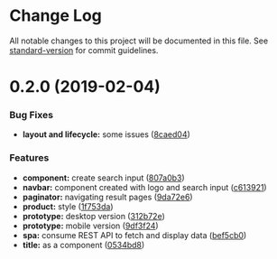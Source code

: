 # Change Log

All notable changes to this project will be documented in this file. See [standard-version](https://github.com/conventional-changelog/standard-version) for commit guidelines.

<a name="0.2.0"></a>
# 0.2.0 (2019-02-04)


### Bug Fixes

* **layout and lifecycle:** some issues ([8caed04](https://github.com/raphaellima8/list-product-front-end/commit/8caed04))


### Features

* **component:** create search input ([807a0b3](https://github.com/raphaellima8/list-product-front-end/commit/807a0b3))
* **navbar:** component created with logo and search input ([c613921](https://github.com/raphaellima8/list-product-front-end/commit/c613921))
* **paginator:** navigating result pages ([9da72e6](https://github.com/raphaellima8/list-product-front-end/commit/9da72e6))
* **product:** style ([1f753da](https://github.com/raphaellima8/list-product-front-end/commit/1f753da))
* **prototype:** desktop version ([312b72e](https://github.com/raphaellima8/list-product-front-end/commit/312b72e))
* **prototype:** mobile version ([9df3f24](https://github.com/raphaellima8/list-product-front-end/commit/9df3f24))
* **spa:** consume REST API to fetch and display data ([bef5cb0](https://github.com/raphaellima8/list-product-front-end/commit/bef5cb0))
* **title:** as a component ([0534bd8](https://github.com/raphaellima8/list-product-front-end/commit/0534bd8))

